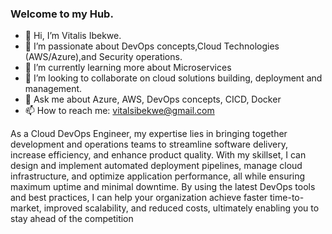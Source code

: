 ### Welcome to my Hub.
- 👋 Hi, I’m Vitalis Ibekwe.
- 🔭 I’m passionate about DevOps concepts,Cloud Technologies (AWS/Azure),and Security operations. 
- 🌱 I’m currently learning more about Microservices
- 👯 I’m looking to collaborate on cloud solutions building, deployment and management.
- 💬 Ask me about Azure, AWS, DevOps concepts, CICD, Docker
- 📫 How to reach me: vitalsibekwe@gmail.com


As a Cloud DevOps Engineer, my expertise lies in bringing together development and operations teams to streamline software delivery, increase efficiency, and enhance product quality. With my skillset, I can design and implement automated deployment pipelines, manage cloud infrastructure, and optimize application performance, all while ensuring maximum uptime and minimal downtime. By using the latest DevOps tools and best practices, I can help your organization achieve faster time-to-market, improved scalability, and reduced costs, ultimately enabling you to stay ahead of the competition
<!--
**Vitanet-tech/Vitanet-tech** is a ✨ _special_ ✨ repository because its `README.md` (this file) appears on your GitHub profile.

Here are some ideas to get you started:


-->


